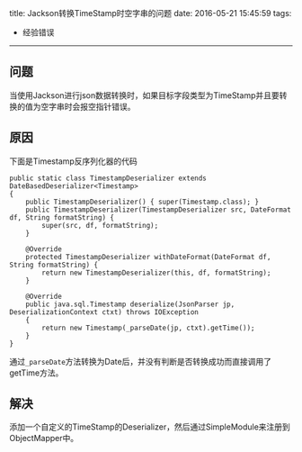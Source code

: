 title: Jackson转换TimeStamp时空字串的问题
date: 2016-05-21 15:45:59
tags:
- 经验错误
---

## 问题

当使用Jackson进行json数据转换时，如果目标字段类型为TimeStamp并且要转换的值为空字串时会报空指针错误。

## 原因

下面是Timestamp反序列化器的代码

```
public static class TimestampDeserializer extends DateBasedDeserializer<Timestamp>
{
    public TimestampDeserializer() { super(Timestamp.class); }
    public TimestampDeserializer(TimestampDeserializer src, DateFormat df, String formatString) {
        super(src, df, formatString);
    }

    @Override
    protected TimestampDeserializer withDateFormat(DateFormat df, String formatString) {
        return new TimestampDeserializer(this, df, formatString);
    }
    
    @Override
    public java.sql.Timestamp deserialize(JsonParser jp, DeserializationContext ctxt) throws IOException
    {
        return new Timestamp(_parseDate(jp, ctxt).getTime());
    }
}
```

通过`_parseDate`方法转换为Date后，并没有判断是否转换成功而直接调用了getTime方法。

## 解决

添加一个自定义的TimeStamp的Deserializer，然后通过SimpleModule来注册到ObjectMapper中。



[1]: http://www.leveluplunch.com/java/tutorials/033-custom-jackson-date-deserializer/
